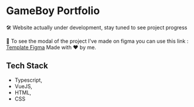 # GameBoy Portfolio

🛠️ Website actually under development, stay tuned to see project progress

📝 To see the modal of the project I've made on figma you can use this link : [Template Figma](https://www.figma.com/file/IwaRvaKueFSwk4GNxZMiVY/Maquette?type=design&node-id=0%3A1&mode=design&t=iBwMGeq0Wyntxqzi-1)
Made with ❤️ by me.

## Tech Stack

- Typescript,
- VueJS,
- HTML,
- CSS
